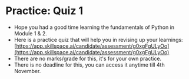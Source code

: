 # Practice: Quiz 1

* Hope you had a good time learning the fundamentals of Python in Module 1 & 2.
* Here is a practice quiz that will help you in revising up your learnings: [https://app.skillspace.ai/candidate/assessment/g0xgFgULyOo](https://app.skillspace.ai/candidate/assessment/g0xgFgULyOo)
* There are no marks/grade for this, it's for your own practice.
* There is no deadline for this, you can access it anytime till 4th November.
